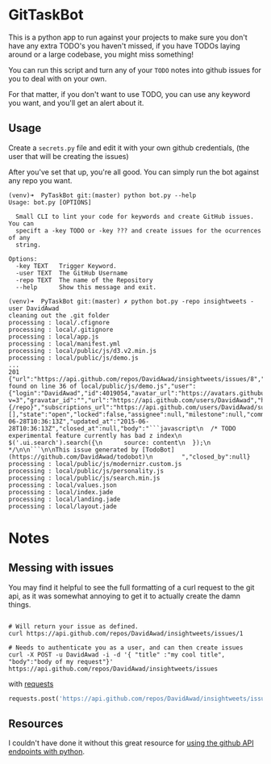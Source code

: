 # GitTaskBot

This is a python app to run against your projects to make sure you don't have
any extra TODO's you haven't missed, if you have TODOs laying around or a large
codebase, you might miss something!

You can run this script and turn any of your `TODO` notes into github issues
for you to deal with on your own.

For that matter, if you don't want to use TODO, you can use any keyword you want,
and you'll get an alert about it.

## Usage
Create a `secrets.py` file and edit it with your own github credentials, (the user that will be creating the issues)

After you've set that up, you're all good. You can simply run the bot against any repo you want. 

```shell
(venv)➜  PyTaskBot git:(master) python bot.py --help
Usage: bot.py [OPTIONS]

  Small CLI to lint your code for keywords and create GitHub issues. You can
  specift a -key TODO or -key ??? and create issues for the ocurrences of any
  string.

Options:
  -key TEXT   Trigger Keyword.
  -user TEXT  The GitHub Username
  -repo TEXT  The name of the Repository
  --help      Show this message and exit.

(venv)➜  PyTaskBot git:(master) ✗ python bot.py -repo insightweets -user DavidAwad
cleaning out the .git folder
processing : local/.cfignore
processing : local/.gitignore
processing : local/app.js
processing : local/manifest.yml
processing : local/public/js/d3.v2.min.js
processing : local/public/js/demo.js
...
201
{"url":"https://api.github.com/repos/DavidAwad/insightweets/issues/8","labels_url":"https://api.github.com/repos/DavidAwad/insightweets/issues/8/labels{/name}","comments_url":"https://api.github.com/repos/DavidAwad/insightweets/issues/8/comments","events_url":"https://api.github.com/repos/DavidAwad/insightweets/issues/8/events","html_url":"https://github.com/DavidAwad/insightweets/issues/8","id":91583683,"number":8,"title":"'TODO' found on line 36 of local/public/js/demo.js","user":{"login":"DavidAwad","id":4019054,"avatar_url":"https://avatars.githubusercontent.com/u/4019054?v=3","gravatar_id":"","url":"https://api.github.com/users/DavidAwad","html_url":"https://github.com/DavidAwad","followers_url":"https://api.github.com/users/DavidAwad/followers","following_url":"https://api.github.com/users/DavidAwad/following{/other_user}","gists_url":"https://api.github.com/users/DavidAwad/gists{/gist_id}","starred_url":"https://api.github.com/users/DavidAwad/starred{/owner}{/repo}","subscriptions_url":"https://api.github.com/users/DavidAwad/subscriptions","organizations_url":"https://api.github.com/users/DavidAwad/orgs","repos_url":"https://api.github.com/users/DavidAwad/repos","events_url":"https://api.github.com/users/DavidAwad/events{/privacy}","received_events_url":"https://api.github.com/users/DavidAwad/received_events","type":"User","site_admin":false},"labels":[],"state":"open","locked":false,"assignee":null,"milestone":null,"comments":0,"created_at":"2015-06-28T10:36:13Z","updated_at":"2015-06-28T10:36:13Z","closed_at":null,"body":"```javascript\n  /* TODO experimental feature currently has bad z index\n  $('.ui.search').search({\n      source: content\n  });\n  */\n\n```\n\nThis issue generated by [TodoBot](https://github.com/DavidAwad/todobot)\n        ","closed_by":null}
processing : local/public/js/modernizr.custom.js
processing : local/public/js/personality.js
processing : local/public/js/search.min.js
processing : local/values.json
processing : local/index.jade
processing : local/landing.jade
processing : local/layout.jade
```

# Notes
## Messing with issues
You may find it helpful to see the full formatting of a curl request to the git
api, as it was somewhat annoying to get it to actually create the damn things.

```shell

# Will return your issue as defined.
curl https://api.github.com/repos/DavidAwad/insightweets/issues/1

# Needs to authenticate you as a user, and can then create issues
curl -X POST -u DavidAwad -i -d '{ "title" :"my cool title", "body":"body of my request"}' https://api.github.com/repos/DavidAwad/insightweets/issues
```

with [requests](http://docs.python-requests.org/)
```python
requests.post('https://api.github.com/repos/DavidAwad/insightweets/issues', auth=('Github User', 'Password'), data=json.dumps({'title':'ASDF'}) ).text
```

## Resources

I couldn't have done it without this great resource for [using the github API endpoints with python](http://engineering.hackerearth.com/2014/08/21/python-requests-module/).
